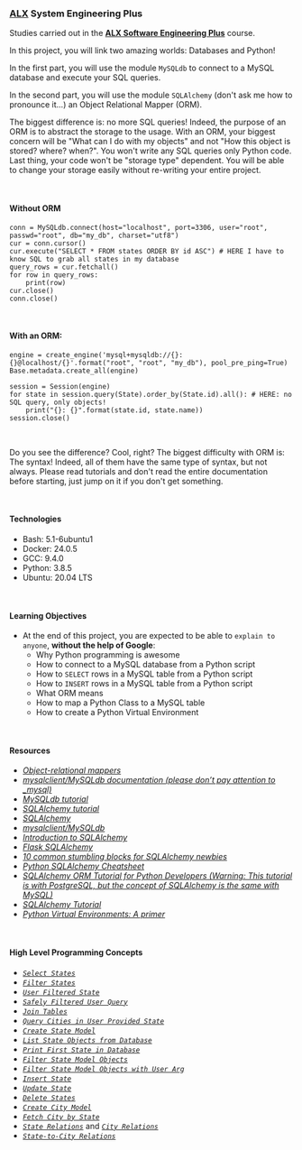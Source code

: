 ### [ALX](https://www.alxafrica.com/) System Engineering Plus

Studies carried out in the **[ALX Software Engineering Plus](https://www.alxafrica.com/software-engineering-plus/)** course.

In this project, you will link two amazing worlds: Databases and Python!

In the first part, you will use the module `MySQLdb` to connect to a MySQL database and execute your SQL queries.

In the second part, you will use the module `SQLAlchemy` (don't ask me how to pronounce it...) an Object Relational Mapper (ORM).

The biggest difference is: no more SQL queries! Indeed, the purpose of an ORM is to abstract the storage to the usage. With an ORM, your biggest concern will be "What can I do with my objects" and not "How this object is stored? where? when?". You won't write any SQL queries only Python code. Last thing, your code won't be "storage type" dependent. You will be able to change your storage easily without re-writing your entire project.

<br />

#### Without ORM

```
conn = MySQLdb.connect(host="localhost", port=3306, user="root", passwd="root", db="my_db", charset="utf8")
cur = conn.cursor()
cur.execute("SELECT * FROM states ORDER BY id ASC") # HERE I have to know SQL to grab all states in my database
query_rows = cur.fetchall()
for row in query_rows:
    print(row)
cur.close()
conn.close()
```

<br />

#### With an ORM:

```
engine = create_engine('mysql+mysqldb://{}:{}@localhost/{}'.format("root", "root", "my_db"), pool_pre_ping=True)
Base.metadata.create_all(engine)

session = Session(engine)
for state in session.query(State).order_by(State.id).all(): # HERE: no SQL query, only objects!
    print("{}: {}".format(state.id, state.name))
session.close()
```

<br />

Do you see the difference? Cool, right? The biggest difficulty with ORM is: The syntax! Indeed, all of them have the same type of syntax, but not always. Please read tutorials and don't read the entire documentation before starting, just jump on it if you don't get something.

<br />

#### Technologies

* Bash:     5.1-6ubuntu1
* Docker:   24.0.5
* GCC:      9.4.0
* Python:   3.8.5
* Ubuntu:   20.04 LTS

<br />

#### Learning Objectives

* At the end of this project, you are expected to be able to `explain to anyone`, **without the help of Google**:
    * Why Python programming is awesome
    * How to connect to a MySQL database from a Python script
    * How to `SELECT` rows in a MySQL table from a Python script
    * How to `INSERT` rows in a MySQL table from a Python script
    * What ORM means
    * How to map a Python Class to a MySQL table
    * How to create a Python Virtual Environment

<br />

#### Resources

* _[Object-relational mappers](https://www.fullstackpython.com/object-relational-mappers-orms.html)_
* _[mysqlclient/MySQLdb documentation (please don’t pay attention to _mysql)](https://mysqlclient.readthedocs.io/)_
* _[MySQLdb tutorial](https://www.mikusa.com/python-mysql-docs/index.html)_
* _[SQLAlchemy tutorial](https://docs.sqlalchemy.org/en/13/orm/tutorial.html)_
* _[SQLAlchemy](https://docs.sqlalchemy.org/en/13/)_
* _[mysqlclient/MySQLdb](https://github.com/PyMySQL/mysqlclient)_
* _[Introduction to SQLAlchemy](https://www.youtube.com/watch?v=woKYyhLCcnU)_
* _[Flask SQLAlchemy](https://www.youtube.com/playlist?list=PLXmMXHVSvS-BlLA5beNJojJLlpE0PJgCW)_
* _[10 common stumbling blocks for SQLAlchemy newbies](https://alextechrants.blogspot.com/2013/11/10-common-stumbling-blocks-for.html)_
* _[Python SQLAlchemy Cheatsheet](https://www.pythonsheets.com/notes/python-sqlalchemy.html)_
* _[SQLAlchemy ORM Tutorial for Python Developers (Warning: This tutorial is with PostgreSQL, but the concept of SQLAlchemy is the same with MySQL)](https://auth0.com/blog/sqlalchemy-orm-tutorial-for-python-developers/)_
* _[SQLAlchemy Tutorial](https://overiq.com/sqlalchemy-101/)_
* _[Python Virtual Environments: A primer](https://realpython.com/python-virtual-environments-a-primer/)_

<br />

#### High Level Programming Concepts

* _[`Select States`](0-select_states.py)_
* _[`Filter States`](1-filter_states.py)_
* _[`User Filtered State`](2-my_filter_states.py)_
* _[`Safely Filtered User Query`](3-my_safe_filter_states.py)_
* _[`Join Tables`](4-cities_by_state.py)_
* _[`Query Cities in User Provided State`](5-filter_cities.py)_
* _[`Create State Model`](model_state.py)_
* _[`List State Objects from Database`](7-model_state_fetch_all.py)_
* _[`Print First State in Database`](8-model_state_fetch_first.py)_
* _[`Filter State Model Objects`](9-model_state_filter_a.py)_
* _[`Filter State Model Objects with User Arg`](10-model_state_my_get.py)_
* _[`Insert State`](11-model_state_insert.py)_
* _[`Update State`](12-model_state_update_id_2.py)_
* _[`Delete States`](13-model_state_delete_a.py)_
* _[`Create City Model`](model_city.py)_
* _[`Fetch City by State`](14-model_city_fetch_by_state.py)_
* _[`State Relations`](relationship_state.py)_ and _[`City Relations`](relationship_city.py)_
* _[`State-to-City Relations`](100-relationship_states_cities.py)_

<br />
